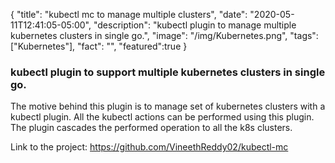 {
  "title": "kubectl mc to manage multiple clusters",
  "date": "2020-05-11T12:41:05-05:00",
  "description": "kubectl plugin to manage multiple kubernetes clusters in single go.",
  "image": "/img/Kubernetes.png",
  "tags": ["Kubernetes"],
  "fact": "",
  "featured":true
}

### kubectl plugin to support multiple kubernetes clusters in single go.

The motive behind this plugin is to manage set of kubernetes clusters with a kubectl plugin. All the kubectl actions can be performed using this plugin. The plugin cascades the performed operation to all the k8s clusters.

Link to the project: https://github.com/VineethReddy02/kubectl-mc
